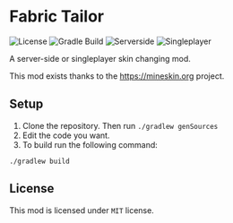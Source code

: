 # Fabric Tailor
![License](https://img.shields.io/github/license/samolego/simpleauth.svg)
![Gradle Build](https://github.com/samolego/FabricTailor/workflows/Gradle%20Build/badge.svg)
![Serverside](https://img.shields.io/badge/Working-server--side%20only-blue)
![Singleplayer](https://img.shields.io/badge/Working-singleplayer-darkblue)



A server-side or singleplayer skin changing mod.

This mod exists thanks to the https://mineskin.org project.

## Setup

1. Clone the repository. Then run `./gradlew genSources`
2. Edit the code you want.
3. To build run the following command:

```
./gradlew build
```



## License

This mod is licensed under `MIT` license.

